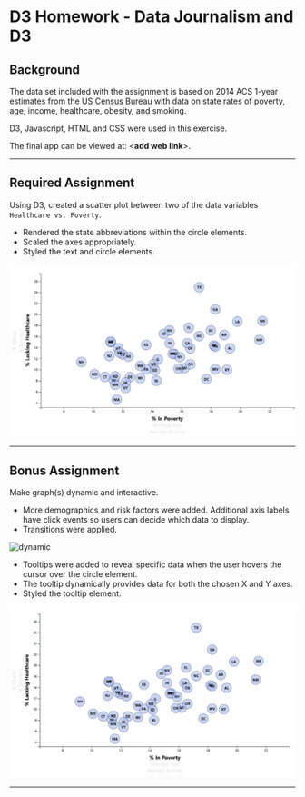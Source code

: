 # D3 Homework - Data Journalism and D3



## Background


The data set included with the assignment is based on 2014 ACS 1-year estimates from the [US Census Bureau](https://data.census.gov/cedsci/) with data on state rates of poverty, age, income, healthcare, obesity, and smoking. 

D3, Javascript, HTML and CSS were used in this exercise.

The final app can be viewed at: <**add web link**>.

- - -

## Required Assignment

Using D3, created a scatter plot between two of the data variables `Healthcare vs. Poverty`. 

* Rendered the state abbreviations within the circle elements.
* Scaled the axes appropriately.
* Styled the text and circle elements.

![Default Plot](Images/default_graph.png)
- - -

## Bonus Assignment

Make graph(s) dynamic and interactive.

* More demographics and risk factors were added. Additional axis labels have click events so users can decide which data to display. 
* Transitions were applied.

![dynamic](Images/dynamic.gif)

* Tooltips were added to reveal specific data when the user hovers the cursor over the circle element. 
* The tooltip dynamically provides data for both the chosen X and Y axes.
* Styled the tooltip element. 

![tooltips](Images/tooltips.gif)


- - -

